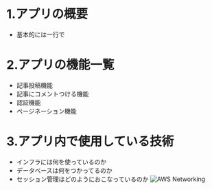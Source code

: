 # 1.アプリの概要
- 基本的には一行で
# 2.アプリの機能一覧
- 記事投稿機能
- 記事にコメントつける機能
- 認証機能
- ページネーション機能
# 3.アプリ内で使用している技術
- インフラには何を使っているのか
- データベースは何をつかってるのか
- セッション管理はどのようにおこなっているのか
![AWS Networking](https://user-images.githubusercontent.com/59190800/78341689-117a5300-75d3-11ea-85a2-ded893799dcb.png)

